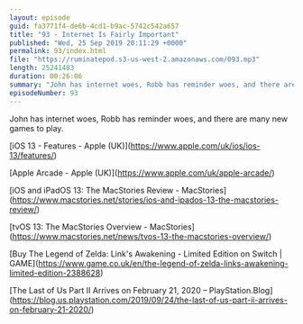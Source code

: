 ```yaml
---
layout: episode
guid: fa3771f4-de6b-4cd1-b9ac-5742c542a657
title: "93 - Internet Is Fairly Important"
published: "Wed, 25 Sep 2019 20:11:29 +0000"
permalink: 93/index.html
file: "https://ruminatepod.s3-us-west-2.amazonaws.com/093.mp3"
length: 25241483
duration: 00:26:06
summary: "John has internet woes, Robb has reminder woes, and there are many new games to play."
episodeNumber: 93
---
```


John has internet woes, Robb has reminder woes, and there are many new games to play.

\[iOS 13 - Features - Apple (UK)\](https://www.apple.com/uk/ios/ios-13/features/)

\[Apple Arcade - Apple (UK)\](https://www.apple.com/uk/apple-arcade/)

\[iOS and iPadOS 13: The MacStories Review - MacStories\](https://www.macstories.net/stories/ios-and-ipados-13-the-macstories-review/)

\[tvOS 13: The MacStories Overview - MacStories\](https://www.macstories.net/news/tvos-13-the-macstories-overview/)

\[Buy The Legend of Zelda: Link's Awakening - Limited Edition on Switch | GAME\](https://www.game.co.uk/en/the-legend-of-zelda-links-awakening-limited-edition-2388628)

\[The Last of Us Part II Arrives on February 21, 2020 – PlayStation.Blog\](https://blog.us.playstation.com/2019/09/24/the-last-of-us-part-ii-arrives-on-february-21-2020/)
